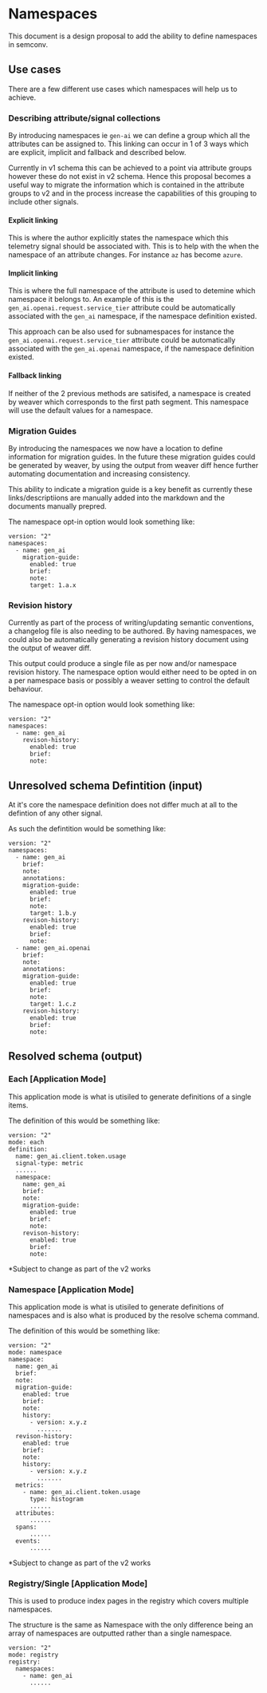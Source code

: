 # Namespaces

This document is a design proposal to add the ability to define namespaces in semconv.

## Use cases

There are a few different use cases which namespaces will help us to achieve.

### Describing attribute/signal collections

By introducing namespaces ie `gen-ai` we can define a group which all the attributes can be assigned to.
This linking can occur in 1 of 3 ways which are explicit, implicit and fallback and described below.

Currently in v1 schema this can be achieved to a point via attribute groups however these do not exist in v2 schema.
Hence this proposal becomes a useful way to migrate the information which is contained in the attribute groups to v2
and in the process increase the capabilities of this grouping to include other signals.

#### Explicit linking

This is where the author explicitly states the namespace which this telemetry signal should be associated with.
This is to help with the when the namespace of an attribute changes. 
For instance `az` has become `azure`.

#### Implicit linking

This is where the full namespace of the attribute is used to detemine which namespace it belongs to.
An example of this is the `gen_ai.openai.request.service_tier` attribute could be
automatically associated with the `gen_ai` namespace,
if the namespace definition existed.

This approach can be also used for subnamespaces for instance the `gen_ai.openai.request.service_tier` attribute could be
automatically associated with the `gen_ai.openai` namespace, 
if the namespace definition existed. 

#### Fallback linking

If neither of the 2 previous methods are satisifed,
a namespace is created by weaver which corresponds to the first path segment.
This namespace will use the default values for a namespace.

### Migration Guides

By introducing the namespaces we now have a location to define information for migration guides.
In the future these migration guides could be generated by weaver,
by using the output from weaver diff hence further automating documentation and increasing consistency.

This ability to indicate a migration guide is a key benefit as currently these links/descriptiions are manually added into the markdown and the documents manually prepred.

The namespace opt-in option would look something like:

```
version: "2"
namespaces:
  - name: gen_ai
    migration-guide:
      enabled: true
      brief:
      note:
      target: 1.a.x
```

### Revision history

Currently as part of the process of writing/updating semantic conventions,
a changelog file is also needing to be authored.
By having namespaces, we could also be automatically generating a revision history document using the output of weaver diff.

This output could produce a single file as per now and/or namespace revision history.
The namespace option would either need to be opted in on a per namespace basis or possibly a weaver setting to control the default behaviour.

The namespace opt-in option would look something like:

```
version: "2"
namespaces:
  - name: gen_ai
    revison-history:
      enabled: true
      brief:
      note:
```

## Unresolved schema Defintition (input)

At it's core the namespace definition does not differ much at all to the defintion of any other signal.

As such the defintition would be something like:

```
version: "2"
namespaces:
  - name: gen_ai
    brief:
    note:
    annotations:
    migration-guide:
      enabled: true
      brief:
      note:
      target: 1.b.y
    revison-history:
      enabled: true
      brief:
      note:
  - name: gen_ai.openai
    brief:
    note:
    annotations:
    migration-guide:
      enabled: true
      brief:
      note:
      target: 1.c.z
    revison-history:
      enabled: true
      brief:
      note:
```

## Resolved schema (output)

### Each [Application Mode]

This application mode is what is utisiled to generate definitions of a single items.

The definition of this would be something like:

```
version: "2"
mode: each
definition:
  name: gen_ai.client.token.usage
  signal-type: metric
  ......
  namespace:
    name: gen_ai
    brief:
    note:
    migration-guide:
      enabled: true
      brief:
      note:
    revison-history:
      enabled: true
      brief:
      note:
```

*Subject to change as part of the v2 works

### Namespace [Application Mode]

This application mode is what is utisiled to generate definitions of namespaces 
and is also what is produced by the resolve schema command.

The definition of this would be something like:

```
version: "2"
mode: namespace
namespace:
  name: gen_ai
  brief:
  note:
  migration-guide:
    enabled: true
    brief:
    note:
    history:
      - version: x.y.z
        .......
  revison-history:
    enabled: true
    brief:
    note:
    history:
      - version: x.y.z
        .......
  metrics:
    - name: gen_ai.client.token.usage
      type: histogram
      ......
  attributes:
      ......
  spans:
      ......
  events:
      ......
```

*Subject to change as part of the v2 works

### Registry/Single [Application Mode]

This is used to produce index pages in the registry which covers multiple namespaces. 

The structure is the same as Namespace with the only difference being an array of namespaces are outputted rather than a single namespace.

```
version: "2"
mode: registry
registry:
  namespaces:
    - name: gen_ai
      ......
```
